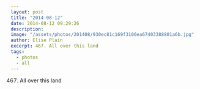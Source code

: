 ```yaml
---
layout: post
title: "2014-08-12"
date: 2014-08-12 09:29:26
description: 
image: "/assets/photos/201408/930ec81c169f3106ea67403388801a6b.jpg"
author: Elise Plain
excerpt: 467. All over this land
tags: 
  - photos
  - all
---
```


467. All over this land
<p></p>
